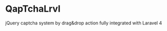 QapTchaLrvl
===========

jQuery captcha system by drag&amp;drop action fully integrated with Laravel 4 
